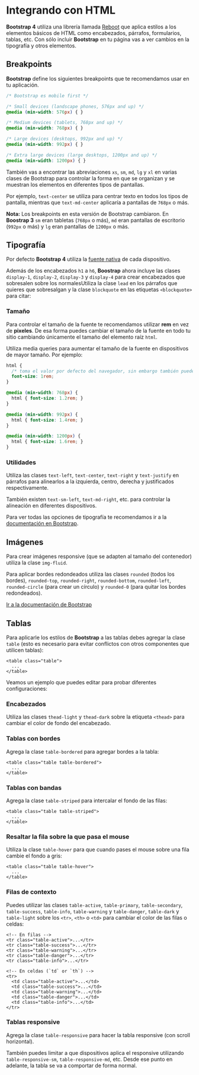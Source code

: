 # Integrando con HTML

**Bootstrap 4** utiliza una librería llamada [Reboot](http://getbootstrap.com/docs/4.0/content/reboot/) que aplica estilos a los elementos básicos de HTML como encabezados, párrafos, formularios, tablas, etc. Con sólo incluir **Bootstrap** en tu página vas a ver cambios en la tipografía y otros elementos.

## Breakpoints

**Bootstrap** define los siguientes breakpoints que te recomendamos usar en tu aplicación.

```css
/* Bootstrap es mobile first */

/* Small devices (landscape phones, 576px and up) */
@media (min-width: 576px) { }

/* Medium devices (tablets, 768px and up) */
@media (min-width: 768px) { }

/* Large devices (desktops, 992px and up) */
@media (min-width: 992px) { }

/* Extra large devices (large desktops, 1200px and up) */
@media (min-width: 1200px) { }
```

También vas a encontrar las abreviaciones `xs`, `sm`, `md`, `lg` y `xl` en varias clases de Bootstrap para controlar la forma en que se organizan y se muestran los elementos en diferentes tipos de pantallas.

Por ejemplo, `text-center` se utiliza para centrar texto en todos los tipos de pantalla, mientras que `text-md-center` aplicaría a pantallas de `768px` o más.

**Nota:** Los breakpoints en esta versión de Bootstrap cambiaron. En **Boostrap 3** `sm` eran tabletas \(`768px` o más\), `md` eran pantallas de escritorio \(`992px` o más\) y `lg` eran pantallas de `1200px` o más.

## Tipografía

Por defecto **Bootstrap 4** utiliza la [fuente nativa](https://getbootstrap.com/docs/4.0/content/reboot/#native-font-stack) de cada dispositivo.

Además de los encabezados `h1` a `h6`, **Boostrap** ahora incluye las clases `display-1`, `display-2`, `display-3` y `display-4` para crear encabezados que sobresalen sobre los normalesUtiliza la clase `lead` en los párrafos que quieres que sobresalgan y la clase `blockquote` en las etiquetas `<blockquote>` para citar:

### Tamaño

Para controlar el tamaño de la fuente te recomendamos utilizar **rem** en vez de **pixeles**. De esa forma puedes cambiar el tamaño de la fuente en todo tu sitio cambiando únicamente el tamaño del elemento raíz `html`.

Utiliza media queries para aumentar el tamaño de la fuente en dispositivos de mayor tamaño. Por ejemplo:

```css
html {
  /* toma el valor por defecto del navegador, sin embargo también puedes usar px */
  font-size: 1rem;
}

@media (min-width: 768px) {
  html { font-size: 1.2rem; }
}

@media (min-width: 992px) {
  html { font-size: 1.4rem; }
}

@media (min-width: 1200px) {
  html { font-size: 1.6rem; }
}
```

### Utilidades

Utiliza las clases `text-left`, `text-center`, `text-right` y `text-justify` en párrafos para alinearlos a la izquierda, centro, derecha y justificados respectivamente.

También existen `text-sm-left`, `text-md-right`, etc. para controlar la alineación en diferentes dispositivos.

Para ver todas las opciones de tipografía te recomendamos ir a la [documentación en Bootstrap](https://getbootstrap.com/docs/4.0/content/typography/).

## Imágenes

Para crear imágenes responsive \(que se adapten al tamaño del contenedor\) utiliza la clase `img-fluid`.

Para aplicar bordes redondeados utiliza las clases `rounded` \(todos los bordes\), `rounded-top`, `rounded-right`, `rounded-bottom`, `rounded-left`, `rounded-circle` \(para crear un círculo\) y `rounded-0` \(para quitar los bordes redondeados\).

[Ir a la documentación de Bootstrap](https://getbootstrap.com/docs/4.0/content/images/)

## Tablas

Para aplicarle los estilos de **Bootstrap** a las tablas debes agregar la clase `table` \(esto es necesario para evitar conflictos con otros componentes que utilicen tablas\):

```markup
<table class="table">
  ...
</table>
```

Veamos un ejemplo que puedes editar para probar diferentes configuraciones:

### Encabezados

Utiliza las clases `thead-light` y `thead-dark` sobre la etiqueta `<thead>` para cambiar el color de fondo del encabezado.

### Tablas con bordes

Agrega la clase `table-bordered` para agregar bordes a la tabla:

```markup
<table class="table table-bordered">
  ...
</table>
```

### Tablas con bandas

Agrega la clase `table-striped` para intercalar el fondo de las filas:

```markup
<table class="table table-striped">
  ...
</table>
```

### Resaltar la fila sobre la que pasa el mouse

Utiliza la clase `table-hover` para que cuando pases el mouse sobre una fila cambie el fondo a gris:

```markup
<table class="table table-hover">
  ...
</table>
```

### Filas de contexto

Puedes utilizar las clases `table-active`, `table-primary`, `table-secondary`, `table-success`, `table-info`, `table-warning` y `table-danger`, `table-dark` y `table-light` sobre los `<tr>`, `<th>` o `<td>` para cambiar el color de las filas o celdas:

```markup
<!-- En filas -->
<tr class="table-active">...</tr>
<tr class="table-success">...</tr>
<tr class="table-warning">...</tr>
<tr class="table-danger">...</tr>
<tr class="table-info">...</tr>

<!-- En celdas (`td` or `th`) -->
<tr>
  <td class="table-active">...</td>
  <td class="table-success">...</td>
  <td class="table-warning">...</td>
  <td class="table-danger">...</td>
  <td class="table-info">...</td>
</tr>
```

### Tablas responsive

Agrega la clase `table-responsive` para hacer la tabla responsive \(con scroll horizontal\).

También puedes limitar a que dispositivos aplica el responsive utilizando `table-responsive-sm`, `table-responsive-md`, etc. Desde ese punto en adelante, la tabla se va a comportar de forma normal.

